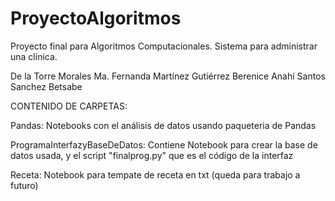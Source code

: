 # ProyectoAlgoritmos
Proyecto final para Algoritmos Computacionales.
Sistema para administrar una clínica.

De la Torre Morales Ma. Fernanda
Martínez Gutiérrez Berenice Anahí
Santos Sanchez Betsabe


CONTENIDO DE CARPETAS:


Pandas: Notebooks con el análisis de datos usando paqueteria de Pandas


ProgramaInterfazyBaseDeDatos: Contiene Notebook para crear la base de datos usada, y el script "finalprog.py" que es el código de la interfaz


Receta: Notebook para tempate de receta en txt (queda para trabajo a futuro)

